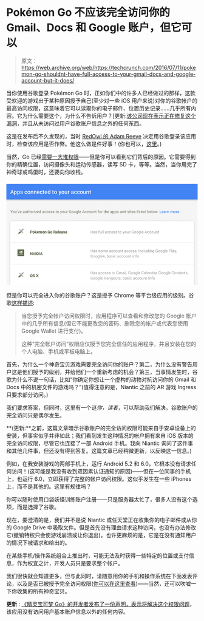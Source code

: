 # Pokémon Go 不应该完全访问你的 Gmail、Docs 和 Google 账户，但它可以

> 原文：<https://web.archive.org/web/https://techcrunch.com/2016/07/11/pokemon-go-shouldnt-have-full-access-to-your-gmail-docs-and-google-account-but-it-does/>

当你使用谷歌登录 Pokémon Go 时，正如你们中的许多人已经做过的那样，这款受欢迎的游戏出于某种原因授予自己(至少对一些 iOS 用户来说)对你的谷歌帐户的最高访问权限，这意味着它可以读取你的电子邮件、位置历史记录……几乎所有内容。它为什么需要这个，为什么不告诉用户？[更新:[该公司现在表示正在修复这个漏洞](https://web.archive.org/web/20230404114230/https://techcrunch.com/2016/07/12/pokemon-go-promises-to-fix-the-bug-that-let-it-access-all-your-google-data/)，并且从未访问过用户谷歌账户信息之外的任何东西。

这是在发布后不久发现的，当时 [RedOwl 的 Adam Reeve](https://web.archive.org/web/20230404114230/http://adamreeve.tumblr.com/post/147120922009/pokemon-go-is-a-huge-security-risk) 决定用谷歌登录该应用时，检查该应用是否作弊。他这么做是件好事！(你也可以，[这里](https://web.archive.org/web/20230404114230/https://security.google.com/settings/u/0/security/permissions)。)

当然，Go 已经[需要一大堆权限](https://web.archive.org/web/20230404114230/https://techcrunch.com/2016/07/11/pokemon-go-wants-to-catch-almost-all-your-permissions/)——但是你可以看到它们背后的原因。它需要得到你的精确位置，访问摄像头和运动传感器，读写 SD 卡，等等。当然，当你用完了神奇球或鸡蛋时，还要向你收钱。

[![pokepermissions](img/ea439cf0516eb678fec44de32f464789.png)](https://web.archive.org/web/20230404114230/https://techcrunch.com/wp-content/uploads/2016/07/pokepermissions.png)

但是你可以完全进入你的谷歌账户？这是授予 Chrome 等平台级应用的级别。谷歌[这样描述](https://web.archive.org/web/20230404114230/https://support.google.com/accounts/answer/3466521?hl=en):

> 当您授予完全帐户访问权限时，应用程序可以查看和修改您的 Google 帐户中的几乎所有信息(但它不能更改您的密码、删除您的帐户或代表您使用 Google Wallet 进行支付)。
> 
> 这种“完全帐户访问”权限应仅授予您完全信任的应用程序，并且安装在您的个人电脑、手机或平板电脑上。

首先，为什么一个神奇宝贝游戏需要完全访问你的账户？第二，为什么没有警告用户这是他们授予的级别，并给他们一个重新考虑的机会？第三，当事情发生时，谷歌为什么不说一句话，比如“你确定你想让一个虚构的动物对抗访问你的 Gmail 和 Docs 中的机密文件的游戏吗？”(值得注意的是，Niantic 之前的 AR 游戏 Ingress 只要求部分访问。)

我们要求答案，但同时，这里有一个谜*你，读者*，可以帮助我们解决。谷歌账户的完全访问只是偶尔发生。

**(更新:**之前，这篇文章暗示谷歌账户的完全访问权限可能来自于安卓设备上的安装，但事实似乎并非如此；我们看到发生这种情况的帐户拥有来自 iOS 版本的完全访问权限，尽管它也连接了一部 Android 手机。我向 Niantic 询问了这件事和其他几件事，但还没有得到答复。这篇文章已经稍微更新，以反映这一信息。)

例如，在我安装游戏的两部手机上，运行 Android 5.2 和 6.0，它根本没有请求任何访问！(这可能是我没有收到双因素认证通知的原因)——但在一位同事的手机上，也运行 6.0，立即获得了完整的帐户访问权限。这似乎发生在一些 iPhones 上，而不是其他的。这里有规律吗？

你可以随时使用口袋妖怪训练账户注册——只是服务器太忙了，很多人没有这个选项，而是选择了谷歌。

现在，要澄清的是，我们并不是说 Niantic 或任天堂正在收集你的电子邮件或从你的 Google Drive 中吸取文件。但是首先没有理由请求这种访问，也没有办法修改它(撤销特权只会使游戏崩溃或让你退出)。也许更麻烦的是，它是在没有通知用户的情况下被请求和给出的。

在某些手机/操作系统组合上推出时，可能无法及时获得一些特定的位置或支付信息，作为权宜之计，开发人员只是要求整个帐户。

我们很快就会知道更多，但与此同时，请随意用你的手机和操作系统在下面发表评论，以及是否已被授予完全访问权限([你可以在这里查看](https://web.archive.org/web/20230404114230/https://security.google.com/settings/u/0/security/permissions))——当然，还可以吹嘘一下你收集的所有神奇宝贝。

**更新** : [《精灵宝可梦 Go》的开发者发布了一份声明，表示将解决这个权限问题](https://web.archive.org/web/20230404114230/https://techcrunch.com/2016/07/12/pokemon-go-promises-to-fix-the-bug-that-let-it-access-all-your-google-data/)，该应用没有访问用户基本账户信息以外的任何内容。